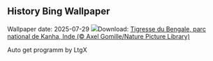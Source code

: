 ## History Bing Wallpaper
Wallpaper date: 2025-07-29
![](https://www.bing.com/th?id=OHR.TigerDay_FR-FR7212434732_UHD.jpg&w=1000)Download: [Tigresse du Bengale, parc national de Kanha, Inde (© Axel Gomille/Nature Picture Library)](https://www.bing.com/th?id=OHR.TigerDay_FR-FR7212434732_UHD.jpg)

Auto get programm by LtgX
